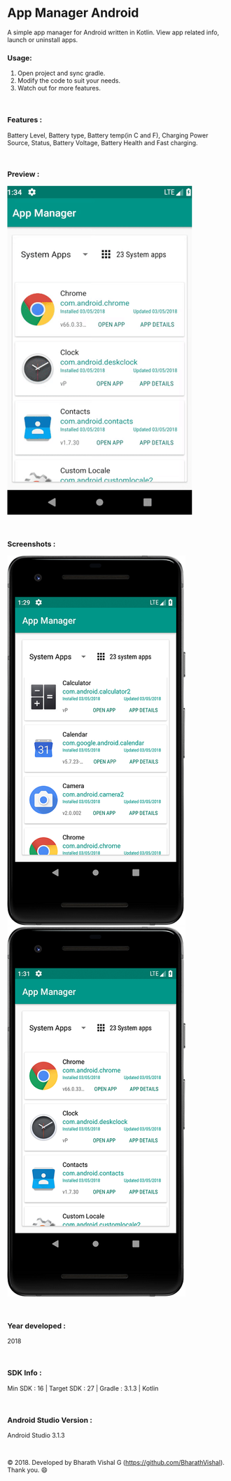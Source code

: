 # App Manager Android
A simple app manager for Android written in Kotlin. View app related info, launch or uninstall apps.


### Usage:
1. Open project and sync gradle.
2. Modify the code to suit your needs.
3. Watch out for more features.

&nbsp;
### Features :
Battery Level, Battery type, Battery temp(in C and F), Charging Power Source, Status, Battery Voltage, Battery Health and Fast charging.

&nbsp;
### Preview : 
![Preview](https://github.com/BharathVishal/App-Manager-Android/blob/master/Preview/PreviewGif.gif)


&nbsp;
### Screenshots : 
![Screenshot 1](https://github.com/BharathVishal/App-Manager-Android/blob/master/Screenshots/1.png?s=20)
![Screenshot 2](https://github.com/BharathVishal/App-Manager-Android/blob/master/Screenshots/2.png?s=20)



&nbsp;
### Year developed : 
2018


&nbsp;

### SDK Info : 
Min SDK : 16  | Target SDK : 27 | Gradle : 3.1.3  | Kotlin

&nbsp;


### Android Studio Version : 
Android Studio 3.1.3


&nbsp;

© 2018. Developed by Bharath Vishal G (https://github.com/BharathVishal).
Thank you. :smile:
